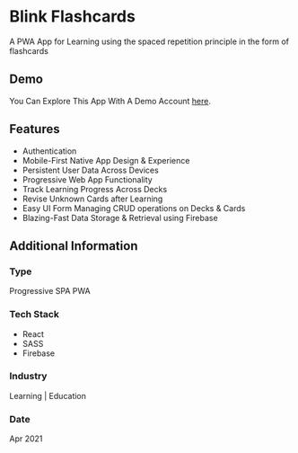 # Blink Flashcards
A PWA App for Learning using the spaced repetition principle in the form of flashcards

## Demo
You Can Explore This App With A Demo Account [here](https://blink-flash.vercel.app/signin?test).

## Features
* Authentication
* Mobile-First Native App Design & Experience
* Persistent User Data Across Devices
* Progressive Web App Functionality
* Track Learning Progress Across Decks
* Revise Unknown Cards after Learning
* Easy UI Form Managing CRUD operations on Decks & Cards
* Blazing-Fast Data Storage & Retrieval using Firebase


## Additional Information

### Type
Progressive SPA PWA

### Tech Stack
* React
* SASS
* Firebase

### Industry
Learning | Education

### Date
Apr 2021






